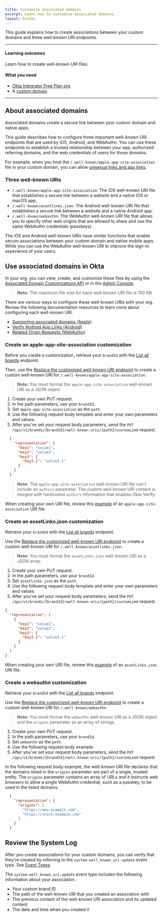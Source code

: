 ```yaml
---
title: Customize associated domains
excerpt: Learn how to customize associated domains.
layout: Guides
---
```


This guide explains how to create associations between your custom domains and three well-known URI endpoints.

---

#### Learning outcomes

Learn how to create well-known URI files.

#### What you need

* [Okta Integrator Free Plan org](https://developer.okta.com/signup)
* A [custom domain](/docs/guides/custom-url-domain)

---

## About associated domains

Associated domains create a secure link between your custom domain and native apps.

This guide describes how to configure three important well-known URI endpoints that are used by iOS, Android, and WebAuthn. You can use these endpoints to establish a trusted relationship between your app, authorized referring domains, and the web credentials of users for those domains.

For example, when you host the `/.well-known/apple-app-site-association` file in your custom domain, you can allow [universal links and app links](https://developer.apple.com/documentation/xcode/allowing-apps-and-websites-to-link-to-your-content/).

### Three well-known URIs

* `/.well-known/apple-app-site-association`: The iOS well-known URI file that establishes a secure link between a website and a native iOS or macOS app.
* `/.well-known/assetlinks.json`: The Android well-known URI file that establishes a secure link between a website and a native Android app.
* `/.well-known/webauthn`: The WebAuthn well-known URI file that allows you to specify other web origins that are allowed to share and use the same WebAuthn credentials (passkeys).

The iOS and Android well-known URIs have similar functions that enable secure associations between your custom domain and native mobile apps. While you can use the WebAuthn well-known URI to improve the sign-in experience of your users.

## Use associated domains in Okta

In your org, you can view, create, and customize these files by using the [Associated Domain Customizations API](https://developer.okta.com/docs/api/openapi/okta-management/management/tag/AssociatedDomainCustomizations/) or in the [Admin Console](https://help.okta.com/okta_help.htm?type=oie&id=configure-associated-domains).

> **Note:** The maximum file size for each well-known URI file is 100 KB.

There are various ways to configure these well-known URIs with your org. Review the following documentation resources to learn more about configuring each well-known URI.

* [Supporting associated domains (Apple)](https://developer.apple.com/documentation/xcode/supporting-associated-domains)
* [Verify Android App Links (Android)](https://developer.android.com/training/app-links/verify-android-applinks)
* [Related Origin Requests (WebAuthn)](https://passkeys.dev/docs/advanced/related-origins/)

### Create an apple-app-site-association customization

Before you create a customization, retrieve your `brandId` with the [List all brands](https://developer.okta.com/docs/api/openapi/okta-management/management/tag/Brands/#tag/Brands/operation/listBrands) endpoint.

Then, use the [Replace the customized well-known URI endpoint](https://developer.okta.com/docs/api/openapi/okta-management/management/tag/AssociatedDomainCustomizations/#tag/AssociatedDomainCustomizations/operation/replaceBrandWellKnownURI) to create a custom well-known URI for `/.well-known/apple-app-site-association`.

> **Note:** You must format the `apple-app-site-association` well-known URI as a JSON object.

1. Create your own PUT request.
1. In the path parameters, use your `brandId`.
1. Set `apple-app-site-association` as the `path`.
1. Use the following request body template and enter your own parameters and values.
1. After you've set your request body parameters, send the `PUT /api/v1/brands/{brandId}/well-known-uris/{path}/customized` request.

```json
  {
    "representation": {
      "key1": "value1",
      "key2": "value2",
      "key3": {
        "key3.1": "value3.1"
      }
    }
  }
```

> **Note:** The `apple-app-site-association` well-known URI file can't include an `authsrv` parameter. The custom well-known URI content is merged with hardcoded `authsrv` information that enables Okta Verify.

When creating your own URI file, review this [example](https://developer.apple.com/documentation/xcode/supporting-associated-domains#Add-the-associated-domain-file-to-your-website) of an `apple-app-site-association` URI file.

### Create an assetLinks.json customization

Retrieve your `brandId` with the [List all brands](https://developer.okta.com/docs/api/openapi/okta-management/management/tag/Brands/#tag/Brands/operation/listBrands) endpoint.

Use the [Replace the customized well-known URI endpoint](https://developer.okta.com/docs/api/openapi/okta-management/management/tag/AssociatedDomainCustomizations/#tag/AssociatedDomainCustomizations/operation/replaceBrandWellKnownURI) to create a custom well-known URI for `/.well-known/assetlinks.json`.

> **Note:** You must format the `assetLinks.json` well-known URI as a JSON array.

1. Create your own PUT request.
1. In the path parameters, use your `brandId`.
1. Set `assetlinks.json` as the `path`.
1. Use the following request body template and enter your own parameters and values.
1. After you've set your request body parameters, send the `PUT /api/v1/brands/{brandId}/well-known-uris/{path}/customized` request.

```json
{
  "representation": [
    {
      "key1": "value1",
      "key2": "value2",
      "key3": {
        "key3.1": "value3.1"
      }
    }
  ]
}
```

When creating your own URI file, review this [example](https://developer.android.com/training/app-links/verify-android-applinks#web-assoc) of an `assetLinks.json` URI file.

### Create a webauthn customization

Retrieve your `brandId` with the [List all brands](https://developer.okta.com/docs/api/openapi/okta-management/management/tag/Brands/#tag/Brands/operation/listBrands) endpoint.

Use the [Replace the customized well-known URI endpoint](https://developer.okta.com/docs/api/openapi/okta-management/management/tag/AssociatedDomainCustomizations/#tag/AssociatedDomainCustomizations/operation/replaceBrandWellKnownURI) to create a custom well-known URI for `/.well-known/webauthn`.

> **Note:** You must format the `webauthn` well-known URI as a JSON object and the `origins` parameter as an array of strings.

1. Create your own PUT request.
1. In the path parameters, use your `brandId`.
1. Set `webauthn` as the `path`.
1. Use the following request body example.
1. After you've set your request body parameters, send the `PUT /api/v1/brands/{brandId}/well-known-uris/{path}/customized` request.

In the following request body example, the well-known URI file declares that the domains listed in the `origins` parameter are part of a single, trusted entity. The `origins` parameter contains an array of URLs and it instructs web browsers to allow a single WebAuthn credential, such as a passkey, to be used in the listed domains.

```json
  {
    "representation": {
      "origins": [
        "https://www.example.com",
        "https://store.example.com"
      ]
    }
  }
```

## Review the System Log

After you create associations for your custom domains, you can verify that they're created by referring to the `system.well_known_uri.update` event type. See [Event Types](/docs/reference/api/event-types/).

The `system.well_known_uri.update` event type includes the following information about your association.

* Your custom brand ID
* The path of the well-known URI that you created an association with
* The previous content of the well-known URI association and its updated content
* The date and time when you created it
